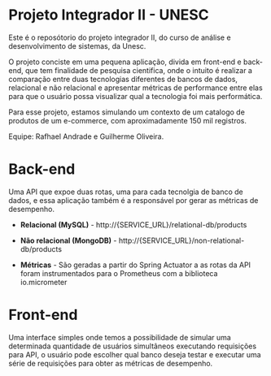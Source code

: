 # Projeto Integrador II - UNESC
Este é o reposótorio do projeto integrador II, do curso de análise e desenvolvimento de sistemas, da Unesc.

O projeto conciste em uma pequena aplicação, divida em front-end e back-end, que tem finalidade de pesquisa cientifica, onde o intuito é realizar a comparação entre duas tecnologias diferentes de bancos de dados, relacional e não relacional e apresentar métricas de performance entre elas para que o usuário possa visualizar qual a tecnologia foi mais performática.

Para esse projeto, estamos simulando um contexto de um catalogo de produtos de um e-commerce, com aproximadamente 150 mil registros.

Equipe: Rafhael Andrade e Guilherme Oliveira.

# Back-end
Uma API que expoe duas rotas, uma para cada tecnolgia de banco de dados, e essa aplicação também é a responsável por gerar as métricas de desempenho.

- <b>Relacional (MySQL)</b> - http://{SERVICE_URL}/relational-db/products

- <b>Não relacional (MongoDB)</b> - http://{SERVICE_URL}/non-relational-db/products

- <b>Métricas</b> - São geradas a partir do Spring Actuator a as rotas da API foram instrumentados para o Prometheus com a biblioteca io.micrometer

# Front-end
Uma interface simples onde temos a possibilidade de simular uma determinada quantidade de usuários simultâneos executando requisições para API, o usuário pode escolher qual banco deseja testar e executar uma série de requisições para obter as métricas de desempenho.
